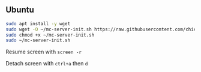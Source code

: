 ## Ubuntu

```sh
sudo apt install -y wget
sudo wget -O ~/mc-server-init.sh https://raw.githubusercontent.com/chiefmikey/scripts/main/mc-server/mc-server-init.sh
sudo chmod +x ~/mc-server-init.sh
sudo ~/mc-server-init.sh
```

Resume screen with `screen -r`

Detach screen with `ctrl+a` then `d`
